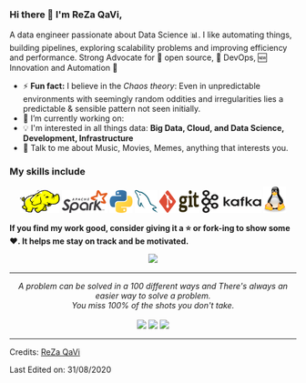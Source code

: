 ### Hi there 👋 I'm ReZa QaVi,

A data engineer passionate about Data Science :bar_chart:. I like automating things, building pipelines, exploring scalability problems and improving efficiency and performance. Strong Advocate for 📜 open source, 🚀 DevOps, :new: Innovation and Automation :robot:

- ⚡ **Fun fact:** I believe in the _Chaos theory_: Even in unpredictable environments with seemingly random oddities and irregularities lies a predictable & sensible pattern not seen initially.
- 🔭 I’m currently working on:
- :bulb: I'm interested in all things data: **Big Data, Cloud, and Data Science, Development, Infrastructure**
- 💬 Talk to me about Music, Movies, Memes, anything that interests you.

### My skills include

<p align="center">
	<img title="Hadoop" alt="Hadoop" src="./assets/hadoop.svg" width="70" height="40" />
	<img title="Spark" alt="Spark" src="./assets/apache_spark.svg" width="80" height="40" />
	<img title="Python" alt="Python" src="./assets/python.svg" width="40" height="40" />
	<img title="MySQL" alt="MySQL" src="./assets/mysql.svg" width="40" height="40" />
	<img title="Git" alt="Git" src="./assets/git.svg" width="70" height="40" />
	<img title="Kafka" alt="Kafka" src="./assets/kafka.svg" width="105" height="40" />
	<img title="linux" alt="linux" src="./assets/linux-tux.svg" width="40" />
</p>

**If you find my work good, consider giving it a :star: or fork-ing to show some :heart:. It helps me stay on track and be motivated.**
<p align="center" >
	<img width="50%" src="https://github-readme-stats.vercel.app/api?username=RezaQavi-Git&show_icons=truehide_border=true" />
</p>

<hr>

<p align="center">
   <i>A problem can be solved in a 100 different ways and There's always an easier way to solve a problem.</i>
   <br>
   <i>You miss 100% of the shots you don't take.</i>
   <br>
<br>	
<a target="_blank" href="https://www.linkedin.com/in/rezaqavi/"><img src="https://img.shields.io/badge/-LinkedIn-0077B5?style=for-the-badge&logo=Linkedin&logoColor=white"></img></a>
<a target="_blank" href="mailto:rezaqavi1379@gmail.com"><img src="https://img.shields.io/badge/-Gmail-D14836?style=for-the-badge&logo=Gmail&logoColor=white"></img></a>
<a target="_blank" href="https://twitter.com/kalaghsardargom"><img src="https://img.shields.io/badge/-Twitter-1DA1F2?style=for-the-badge&logo=Twitter&logoColor=white"></img></a>
<br>
</p>

---

Credits: [ReZa QaVi](https://github.com/RezaQaVi-Git)

Last Edited on: 31/08/2020
